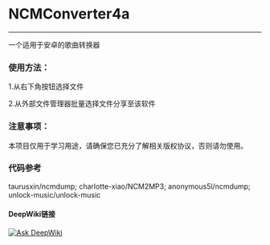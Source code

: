 # NCMConverter4a
---
一个适用于安卓的歌曲转换器
### 使用方法：
1.从右下角按钮选择文件

2.从外部文件管理器批量选择文件分享至该软件
### 注意事项：
本项目仅用于学习用途，请确保您已充分了解相关版权协议，否则请勿使用。
### 代码参考
taurusxin/ncmdump; charlotte-xiao/NCM2MP3; anonymous5l/ncmdump; unlock-music/unlock-music

#### DeepWiki链接
[![Ask DeepWiki](https://deepwiki.com/badge.svg)](https://deepwiki.com/cdb96/NCMConverter4a)
